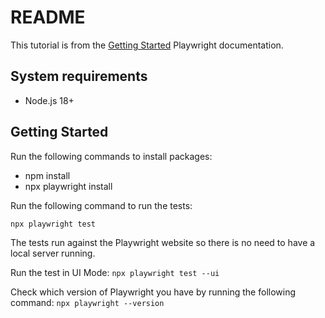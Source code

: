 # README

This tutorial is from the [Getting Started](https://playwright.dev/docs/intro) Playwright documentation.

## System requirements

* Node.js 18+

## Getting Started

Run the following commands to install packages:

* npm install
* npx playwright install

Run the following command to run the tests:

`npx playwright test`

The tests run against the Playwright website so there is no need to have a local server running.

Run the test in UI Mode:
`npx playwright test --ui`

Check which version of Playwright you have by running the following command:
`npx playwright --version`
